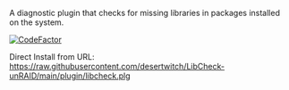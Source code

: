 A diagnostic plugin that checks for missing libraries in packages installed on the system.

[![CodeFactor](https://www.codefactor.io/repository/github/desertwitch/libcheck-unraid/badge)](https://www.codefactor.io/repository/github/desertwitch/libcheck-unraid)

Direct Install from URL: https://raw.githubusercontent.com/desertwitch/LibCheck-unRAID/main/plugin/libcheck.plg
